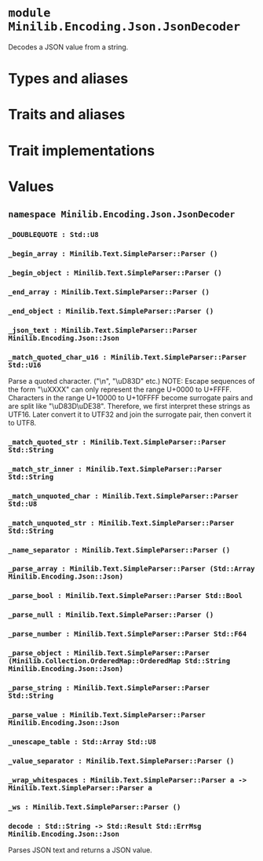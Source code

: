 # `module Minilib.Encoding.Json.JsonDecoder`

Decodes a JSON value from a string.

# Types and aliases

# Traits and aliases

# Trait implementations

# Values

## `namespace Minilib.Encoding.Json.JsonDecoder`

### `_DOUBLEQUOTE : Std::U8`

### `_begin_array : Minilib.Text.SimpleParser::Parser ()`

### `_begin_object : Minilib.Text.SimpleParser::Parser ()`

### `_end_array : Minilib.Text.SimpleParser::Parser ()`

### `_end_object : Minilib.Text.SimpleParser::Parser ()`

### `_json_text : Minilib.Text.SimpleParser::Parser Minilib.Encoding.Json::Json`

### `_match_quoted_char_u16 : Minilib.Text.SimpleParser::Parser Std::U16`

Parse a quoted character. ("\n", "\uD83D" etc.)
NOTE: Escape sequences of the form "\uXXXX" can only represent
the range U+0000 to U+FFFF. Characters in the range U+10000 to U+10FFFF
become surrogate pairs and are split like "\uD83D\uDE38".
Therefore, we first interpret these strings as UTF16. Later convert it
to UTF32 and join the surrogate pair, then convert it to UTF8.

### `_match_quoted_str : Minilib.Text.SimpleParser::Parser Std::String`

### `_match_str_inner : Minilib.Text.SimpleParser::Parser Std::String`

### `_match_unquoted_char : Minilib.Text.SimpleParser::Parser Std::U8`

### `_match_unquoted_str : Minilib.Text.SimpleParser::Parser Std::String`

### `_name_separator : Minilib.Text.SimpleParser::Parser ()`

### `_parse_array : Minilib.Text.SimpleParser::Parser (Std::Array Minilib.Encoding.Json::Json)`

### `_parse_bool : Minilib.Text.SimpleParser::Parser Std::Bool`

### `_parse_null : Minilib.Text.SimpleParser::Parser ()`

### `_parse_number : Minilib.Text.SimpleParser::Parser Std::F64`

### `_parse_object : Minilib.Text.SimpleParser::Parser (Minilib.Collection.OrderedMap::OrderedMap Std::String Minilib.Encoding.Json::Json)`

### `_parse_string : Minilib.Text.SimpleParser::Parser Std::String`

### `_parse_value : Minilib.Text.SimpleParser::Parser Minilib.Encoding.Json::Json`

### `_unescape_table : Std::Array Std::U8`

### `_value_separator : Minilib.Text.SimpleParser::Parser ()`

### `_wrap_whitespaces : Minilib.Text.SimpleParser::Parser a -> Minilib.Text.SimpleParser::Parser a`

### `_ws : Minilib.Text.SimpleParser::Parser ()`

### `decode : Std::String -> Std::Result Std::ErrMsg Minilib.Encoding.Json::Json`

Parses JSON text and returns a JSON value.